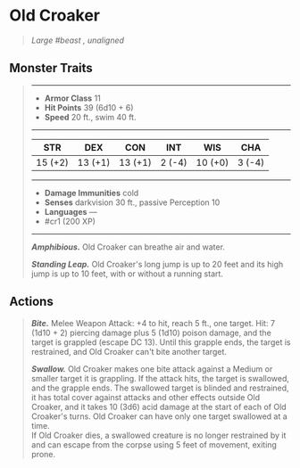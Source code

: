 # Old Croaker
>*Large #beast , unaligned*
## Monster Traits
>___
>- **Armor Class** 11
>- **Hit Points** 39 (6d10 + 6)
>- **Speed** 20 ft., swim 40 ft.
>___
>|STR|DEX|CON|INT|WIS|CHA|
>|:---:|:---:|:---:|:---:|:---:|:---:|
>|15 (+2)|13 (+1)|13 (+1)|2 (-4)|10 (+0)|3 (-4)|
>___
>- **Damage Immunities** cold
>- **Senses** darkvision 30 ft., passive Perception 10
>- **Languages** —
>- #cr1 (200 XP)
>___
>***Amphibious.*** Old Croaker can breathe air and water.  
>
>***Standing Leap.*** Old Croaker's long jump is up to 20 feet and its high jump is up to 10 feet, with or without a running start.  
>
## Actions
>***Bite.*** Melee Weapon Attack: +4 to hit, reach 5 ft., one target. Hit: 7 (1d10 + 2) piercing damage plus 5 (1d10) poison damage, and the target is grappled (escape DC 13). Until this grapple ends, the target is restrained, and Old Croaker can't bite another target.  
>
>***Swallow.*** Old Croaker makes one bite attack against a Medium or smaller target it is grappling. If the attack hits, the target is swallowed, and the grapple ends. The swallowed target is blinded and restrained, it has total cover against attacks and other effects outside Old Croaker, and it takes 10 (3d6) acid damage at the start of each of Old Croaker's turns. Old Croaker can have only one target swallowed at a time.  
>If Old Croaker dies, a swallowed creature is no longer restrained by it and can escape from the corpse using 5 feet of movement, exiting prone.